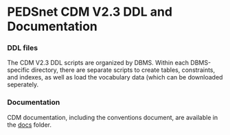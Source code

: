 # PEDSnet CDM V2.3 DDL and Documentation

### DDL files

The CDM V2.3 DDL scripts are organized by DBMS. Within each DBMS-specific directory, there are separate scripts to create tables, constraints, and indexes, as well as load the vocabulary data (which can be downloaded seperately.

### Documentation

CDM documentation, including the conventions document, are available in the [docs](docs) folder.
